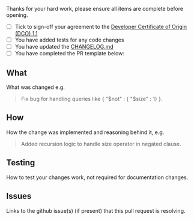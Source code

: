 Thanks for your hard work, please ensure all items are complete before opening.

- [ ] Tick to sign-off your agreement to the [Developer Certificate of Origin (DCO) 1.1](https://github.com/cloudant/CDTDatastore/blob/master/DCO1.1.txt)
- [ ] You have added tests for any code changes
- [ ] You have updated the [CHANGELOG.md](https://github.com/cloudant/CDTDatastore/blob/master/CHANGELOG.md)
- [ ] You have completed the PR template below:

## What

What was changed e.g.
>Fix bug for handling queries like { "$not" : { "$size" : 1} }.

## How

How the change was implemented and reasoning behind it, e.g.
>Added recursion logic to handle size operator in negated clause.

## Testing

How to test your changes work, not required for documentation changes.

## Issues

Links to the github issue(s) (if present) that this pull request is resolving.

